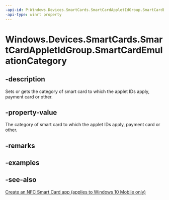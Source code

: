 ```yaml
---
-api-id: P:Windows.Devices.SmartCards.SmartCardAppletIdGroup.SmartCardEmulationCategory
-api-type: winrt property
---
```


<!-- Property syntax
public Windows.Devices.SmartCards.SmartCardEmulationCategory SmartCardEmulationCategory { get;  set; }
-->

# Windows.Devices.SmartCards.SmartCardAppletIdGroup.SmartCardEmulationCategory

## -description
Sets or gets the category of smart card to which the applet IDs apply, payment card or other.

## -property-value
The category of smart card to which the applet IDs apply, payment card or other.

## -remarks

## -examples

## -see-also
[Create an NFC Smart Card app (applies to Windows 10 Mobile only)](/windows/uwp/devices-sensors/host-card-emulation)
